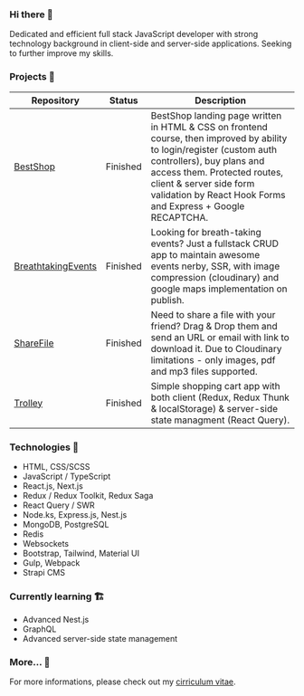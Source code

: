 ### Hi there 👋

Dedicated and efficient full stack JavaScript developer with strong technology background in client-side and server-side applications. Seeking to further improve my skills.


### Projects :bricks:

| Repository  | Status        |     Description   |
| ----------- | ----------- | -----------       |
| [BestShop](https://github.com/krutulkamil/BestShop)      | Finished       |   BestShop landing page written in HTML & CSS on frontend course, then improved by ability to login/register (custom auth controllers), buy plans and access them. Protected routes, client & server side form validation by React Hook Forms and Express + Google RECAPTCHA.  |
| [BreathtakingEvents](https://github.com/krutulkamil/bt-events)   | Finished        |  Looking for breath-taking events? Just a fullstack CRUD app to maintain awesome events nerby, SSR, with image compression (cloudinary) and google maps implementation on publish.                 |
| [ShareFile](https://github.com/krutulkamil/sharefile)   | Finished        |  Need to share a file with your friend? Drag & Drop them and send an URL or email with link to download it. Due to Cloudinary limitations - only images, pdf and mp3 files supported.                 |
| [Trolley](https://github.com/krutulkamil/trolley)   | Finished        | Simple shopping cart app with both client (Redux, Redux Thunk & localStorage) & server-side state managment (React Query).        |

### Technologies :rocket:

- HTML, CSS/SCSS
- JavaScript / TypeScript
- React.js, Next.js
- Redux / Redux Toolkit, Redux Saga 
- React Query / SWR
- Node.ks, Express.js, Nest.js
- MongoDB, PostgreSQL
- Redis
- Websockets
- Bootstrap, Tailwind, Material UI
- Gulp, Webpack
- Strapi CMS

### Currently learning :building_construction:

- Advanced Nest.js
- GraphQL
- Advanced server-side state management

### More... :thread:

For more informations, please check out my [cirriculum vitae](https://github.com/krutulkamil/krutulkamil/blob/main/Kamil%20Krutul%20CV.pdf).
<!--
**krutulkamil/krutulkamil** is a ✨ _special_ ✨ repository because its `README.md` (this file) appears on your GitHub profile.

Here are some ideas to get you started:

- 🔭 I’m currently working on ...
- 🌱 I’m currently learning ...
- 👯 I’m looking to collaborate on ...
- 🤔 I’m looking for help with ...
- 💬 Ask me about ...
- 📫 How to reach me: ...
- 😄 Pronouns: ...
- ⚡ Fun fact: ...
-->
